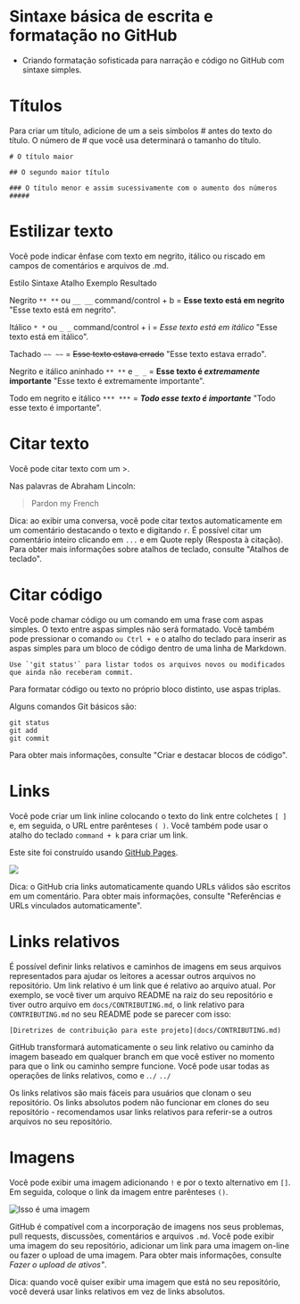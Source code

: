 # Sintaxe básica de escrita e formatação no GitHub

* Criando formatação sofisticada para narração e código no GitHub com sintaxe simples.

# Títulos

Para criar um título, adicione de um a seis símbolos # antes do texto do título. O número de # que você usa determinará o tamanho do título.

`# O título maior`

`## O segundo maior título`

`### O título menor e assim sucessivamente com o aumento dos números #####`

# Estilizar texto

Você pode indicar ênfase com texto em negrito, itálico ou riscado em campos de comentários e arquivos de .md.

Estilo	Sintaxe	Atalho	Exemplo	Resultado

Negrito	`** **` ou `__ __`	command/control + b =	**Esse texto está em negrito** "Esse texto está em negrito".

Itálico	`* *` ou `_ _`	command/control + i	= *Esse texto está em itálico*	"Esse texto está em itálico".

Tachado	`~~ ~~`	= ~~Esse texto estava errado~~	"Esse texto estava errado".

Negrito e itálico aninhado	`** **` e `_ _` = **Esse texto é _extremamente_ importante** "Esse texto é extremamente importante".

Todo em negrito e itálico	`*** ***` = ***Todo esse texto é importante***	"Todo esse texto é importante".

# Citar texto

Você pode citar texto com um >.

Nas palavras de Abraham Lincoln:

> Pardon my French

Dica: ao exibir uma conversa, você pode citar textos automaticamente em um comentário destacando o texto e digitando `r`. É possível citar um comentário inteiro clicando em `...` e em Quote reply (Resposta à citação). Para obter mais informações sobre atalhos de teclado, consulte "Atalhos de teclado".

# Citar código

Você pode chamar código ou um comando em uma frase com aspas simples. O texto entre aspas simples não será formatado. Você também pode pressionar o comando `ou Ctrl + e` o atalho do teclado para inserir as aspas simples para um bloco de código dentro de uma linha de Markdown.
```
Use `'git status'` para listar todos os arquivos novos ou modificados que ainda não receberam commit.
```
Para formatar código ou texto no próprio bloco distinto, use aspas triplas.

Alguns comandos Git básicos são:
```
git status
git add
git commit
```
Para obter mais informações, consulte "Criar e destacar blocos de código".

# Links

Você pode criar um link inline colocando o texto do link entre colchetes `[ ]` e, em seguida, o URL entre parênteses `( )`. Você também pode usar o atalho do teclado `command + k` para criar um link.

Este site foi construído usando [GitHub Pages](https://pages.github.com/).

![](https://docs.github.com/assets/images/help/writing/link-rendered.png)

Dica: o GitHub cria links automaticamente quando URLs válidos são escritos em um comentário. Para obter mais informações, consulte "Referências e URLs vinculados automaticamente".

# Links relativos

É possível definir links relativos e caminhos de imagens em seus arquivos representados para ajudar os leitores a acessar outros arquivos no repositório. Um link relativo é um link que é relativo ao arquivo atual. Por exemplo, se você tiver um arquivo README na raiz do seu repositório e tiver outro arquivo em `docs/CONTRIBUTING.md`, o link relativo para `CONTRIBUTING.md` no seu README pode se parecer com isso:

`[Diretrizes de contribuição para este projeto](docs/CONTRIBUTING.md)`

GitHub transformará automaticamente o seu link relativo ou caminho da imagem baseado em qualquer branch em que você estiver no momento para que o link ou caminho sempre funcione. Você pode usar todas as operações de links relativos, como e .`./` `../`

Os links relativos são mais fáceis para usuários que clonam o seu repositório. Os links absolutos podem não funcionar em clones do seu repositório - recomendamos usar links relativos para referir-se a outros arquivos no seu repositório.

# Imagens

Você pode exibir uma imagem adicionando `!` e por o texto alternativo em `[]`. Em seguida, coloque o link da imagem entre parênteses `()`.

![Isso é uma imagem](https://myoctocat.com/assets/images/base-octocat.svg)

GitHub é compatível com a incorporação de imagens nos seus problemas, pull requests, discussões, comentários e arquivos `.md`. Você pode exibir uma imagem do seu repositório, adicionar um link para uma imagem on-line ou fazer o upload de uma imagem. Para obter mais informações, consulte *Fazer o upload de ativos"*.

Dica: quando você quiser exibir uma imagem que está no seu repositório, você deverá usar links relativos em vez de links absolutos.